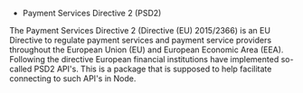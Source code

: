 - Payment Services Directive 2 (PSD2)

The Payment Services Directive 2 (Directive (EU) 2015/2366) is an EU Directive to regulate payment services and payment service providers throughout the European Union (EU) and European Economic Area (EEA). Following the directive European financial institutions have implemented so-called PSD2 API's. This is a package that is supposed to help facilitate connecting to such API's in Node.
